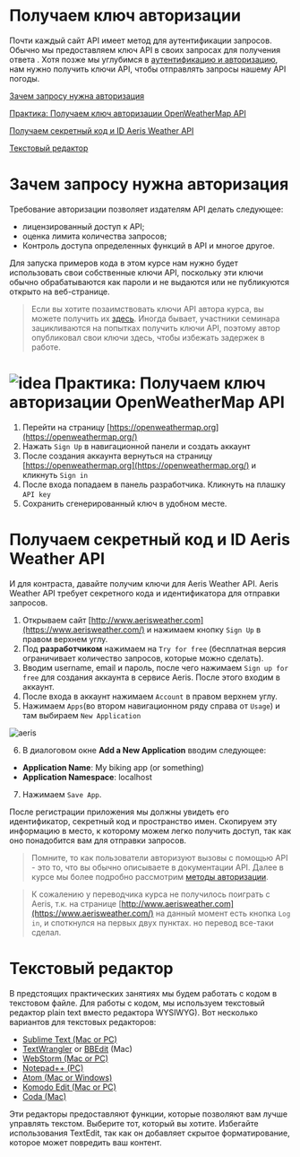 # Получаем ключ авторизации

Почти каждый сайт API имеет метод для аутентификации запросов. Обычно мы предоставляем ключ API в своих запросах для получения ответа
. Хотя позже мы углубимся в [аутентификацию и авторизацию](https://github.com/Starkovden/Documenting_APIs/blob/master/6.%20Non-reference%20API%20topics/6.4.%20Authentification%20and%20authorization.md), нам нужно получить ключи API, чтобы отправлять запросы нашему API погоды.

[Зачем запросу нужна авторизация](#auth)

[Практика: Получаем ключ авторизации OpenWeatherMap API](#key)

[Получаем секретный код и ID Aeris Weather API](#idAeris)

[Текстовый редактор](#editor)


<a name="auth"></a>
# Зачем запросу нужна авторизация

Требование авторизации позволяет издателям API делать следующее:

- лицензированный доступ к API;
- оценка лимита количества запросов;
- Контроль доступа определенных функций в API и многое другое.

Для запуска примеров кода в этом курсе нам нужно будет использовать свои собственные ключи API, поскольку эти ключи обычно обрабатываются как пароли и не выдаются или не публикуются открыто на веб-странице.

> Если вы хотите позаимствовать ключи API автора курса, вы можете получить их [здесь](https://idratherbewriting.com/learnapidoc/assets/files/apikeys.txt). Иногда бывает, участники семинара зацикливаются на попытках получить ключи API, поэтому автор опубликовал свои ключи здесь, чтобы избежать задержек в работе.

<a name="key"></a>
# ![idea](https://github.com/Starkovden/Documenting_APIs/blob/master/1.%20Introduction%20to%20REST%20APIs/pics/1.jpg?raw=true) Практика: Получаем ключ авторизации OpenWeatherMap API

1. Перейти на страницу [https://openweathermap.org](https://openweathermap.org/)
2. Нажать `Sign Up` в навигационной панели и создать аккаунт
3. После создания аккаунта вернуться на страницу [https://openweathermap.org](https://openweathermap.org/) и кликнуть `Sign in`
4. После входа попадаем в панель разработчика. Кликнуть на плашку `API key`  
5. Сохранить сгенерированный ключ в удобном месте.

<a name="idAeris"></a>
# Получаем секретный код и ID Aeris Weather API

И для контраста, давайте получим ключи для Aeris Weather API. Aeris Weather API требует секретного кода и идентификатора для отправки запросов.

1. Открываем сайт [http://www.aerisweather.com](https://www.aerisweather.com/) и нажимаем кнопку `Sign Up` в правом верхнем углу.
2. Под **разработчиком** нажимаем на `Try for free` (бесплатная версия ограничивает количество запросов, которые можно сделать).
3. Вводим username, email и пароль, после чего нажимаем `Sign up for free` для создания аккаунта в сервисе Aeris. После этого входим в аккаунт.
4. После входа в аккаунт нажимаем `Account` в правом верхнем углу.
5. Нажимаем `Apps`(во втором навигационном ряду справа от `Usage`) и там выбираем `New Application`

![aeris](https://github.com/Starkovden/Documenting_APIs/blob/master/2.%20Using%20an%20API%20like%20a%20developer/pics/5.png?raw=true)

6. В диалоговом окне **Add a New Application** вводим следующее:
 - **Application Name**: My biking app (or something)
 - **Application Namespace**: localhost
7. Нажимаем `Save App`.

После регистрации приложения мы должны увидеть его идентификатор, секретный код и пространство имен. Скопируем эту информацию в место, к которому можем легко получить доступ, так как оно понадобится вам для отправки запросов.

> Помните, то как пользователи авторизуют вызовы с помощью API - это то, что вы обычно описываете в документации API. Далее в курсе мы более подробно рассмотрим [методы авторизации](https://github.com/Starkovden/Documenting_APIs/blob/master/6.%20Non-reference%20API%20topics/6.4.%20Authentification%20and%20authorization.md).


> К сожалению у переводчика курса не получилось поиграть с Aeris, т.к. на странице [http://www.aerisweather.com](https://www.aerisweather.com/) на данный момент есть кнопка `Log in`, и споткнулся на первых двух пунктах. но перевод все-таки сделал.

<a name="editor"></a>
# Текстовый редактор

В предстоящих практических занятиях мы будем работать с кодом в текстовом файле. Для работы с кодом, мы используем текстовый редактор plain text вместо редактора WYSIWYG). Вот несколько вариантов для текстовых редакторов:

- [Sublime Text (Mac or PC)](http://www.sublimetext.com/)
- [TextWrangler](http://www.barebones.com/products/textwrangler/) or [BBEdit](http://www.barebones.com/products/bbedit/) (Mac)
- [WebStorm (Mac or PC)](https://www.jetbrains.com/webstorm/)
- [Notepad++ (PC)](https://notepad-plus-plus.org/)
- [Atom (Mac or Windows)](https://atom.io/)
- [Komodo Edit (Mac or PC)](https://www.activestate.com/products/komodo-edit/)
- [Coda (Mac)](https://panic.com/coda/)

Эти редакторы предоставляют функции, которые позволяют вам лучше управлять текстом. Выберите тот, который вы хотите. Избегайте использования TextEdit, так как он добавляет скрытое форматирование, которое может повредить ваш контент.
